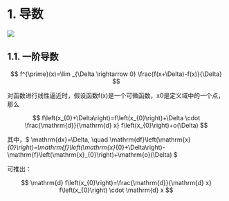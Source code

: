 # 1. 导数


![](https://garden-lu-oss.oss-cn-beijing.aliyuncs.com/images20211019192300.png)

## 1.1. 一阶导数

$$
f^{\prime}(x)=\lim _{\Delta \rightarrow 0} \frac{f(x+\Delta)-f(x)}{\Delta}
$$

对函数进行线性逼近时，假设函数f(x)是一个可微函数，x0是定义域中的一个点，那么

$$
f\left(x_{0}+\Delta\right)=f\left(x_{0}\right)+\Delta \cdot \frac{\mathrm{d}}{\mathrm{d} x} f\left(x_{0}\right)+o(\Delta)
$$

其中，$
\mathrm{dx}=\Delta, \quad \mathrm{df}\left(\mathrm{x}_{0}\right)=\mathrm{f}\left(\mathrm{x}_{0}+\Delta\right)-\mathrm{f}\left(\mathrm{x}_{0}\right)+\mathrm{o}(\Delta)
$

可推出：

$$
\mathrm{d} f\left(x_{0}\right)=\frac{\mathrm{d}}{\mathrm{d} x} f\left(x_{0}\right) \cdot \mathrm{d} x
$$

